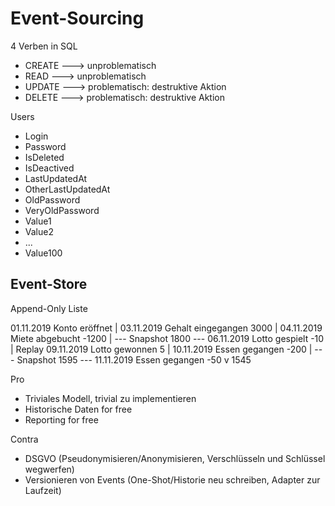# Event-Sourcing

4 Verben in SQL
- CREATE            ---> unproblematisch
- READ              ---> unproblematisch
- UPDATE            ---> problematisch: destruktive Aktion
- DELETE            ---> problematisch: destruktive Aktion


Users
- Login
- Password
- IsDeleted
- IsDeactived
- LastUpdatedAt
- OtherLastUpdatedAt
- OldPassword
- VeryOldPassword
- Value1
- Value2
- ...
- Value100


## Event-Store

Append-Only Liste

01.11.2019    Konto eröffnet                      |
03.11.2019    Gehalt eingegangen            3000  |
04.11.2019    Miete abgebucht              -1200  |
                  --- Snapshot 1800 ---
06.11.2019    Lotto gespielt                 -10  | Replay
09.11.2019    Lotto gewonnen                   5  |
10.11.2019    Essen gegangen                -200  |
                  --- Snapshot 1595 ---
11.11.2019    Essen gegangen                 -50  v
                                                  1545

Pro
- Triviales Modell, trivial zu implementieren
- Historische Daten for free
- Reporting for free

Contra
- DSGVO (Pseudonymisieren/Anonymisieren, Verschlüsseln und Schlüssel wegwerfen)
- Versionieren von Events (One-Shot/Historie neu schreiben, Adapter zur Laufzeit)
